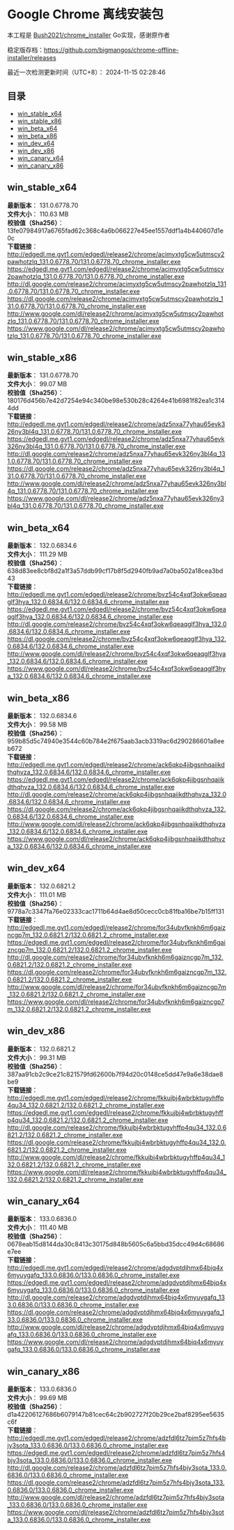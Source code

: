# Google Chrome 离线安装包
本工程是 [Bush2021/chrome_installer](https://github.com/Bush2021/chrome_installer) Go实现，感谢原作者

稳定版存档：<https://github.com/bigmangos/chrome-offline-installer/releases>

最近一次检测更新时间（UTC+8）：
2024-11-15 02:28:46

## 目录
* [win_stable_x64](https://github.com/bigmangos/chrome-offline-installer?tab=readme-ov-file#win_stable_x64)
* [win_stable_x86](https://github.com/bigmangos/chrome-offline-installer?tab=readme-ov-file#win_stable_x86)
* [win_beta_x64](https://github.com/bigmangos/chrome-offline-installer?tab=readme-ov-file#win_beta_x64)
* [win_beta_x86](https://github.com/bigmangos/chrome-offline-installer?tab=readme-ov-file#win_beta_x86)
* [win_dev_x64](https://github.com/bigmangos/chrome-offline-installer?tab=readme-ov-file#win_dev_x64)
* [win_dev_x86](https://github.com/bigmangos/chrome-offline-installer?tab=readme-ov-file#win_dev_x86)
* [win_canary_x64](https://github.com/bigmangos/chrome-offline-installer?tab=readme-ov-file#win_canary_x64)
* [win_canary_x86](https://github.com/bigmangos/chrome-offline-installer?tab=readme-ov-file#win_canary_x86)

## win_stable_x64
**最新版本**： 131.0.6778.70  
**文件大小**： 110.63 MB  
**校验值（Sha256）**： 13fe07984917a6765fad62c368c4a6b066227e45ee1557ddf1a4b440607d1e0c  
**下载链接**：
http://edgedl.me.gvt1.com/edgedl/release2/chrome/acimyxtg5cw5utmscy2pawhotzlq_131.0.6778.70/131.0.6778.70_chrome_installer.exe
https://edgedl.me.gvt1.com/edgedl/release2/chrome/acimyxtg5cw5utmscy2pawhotzlq_131.0.6778.70/131.0.6778.70_chrome_installer.exe
http://dl.google.com/release2/chrome/acimyxtg5cw5utmscy2pawhotzlq_131.0.6778.70/131.0.6778.70_chrome_installer.exe
https://dl.google.com/release2/chrome/acimyxtg5cw5utmscy2pawhotzlq_131.0.6778.70/131.0.6778.70_chrome_installer.exe
http://www.google.com/dl/release2/chrome/acimyxtg5cw5utmscy2pawhotzlq_131.0.6778.70/131.0.6778.70_chrome_installer.exe
https://www.google.com/dl/release2/chrome/acimyxtg5cw5utmscy2pawhotzlq_131.0.6778.70/131.0.6778.70_chrome_installer.exe
## win_stable_x86
**最新版本**： 131.0.6778.70  
**文件大小**： 99.07 MB  
**校验值（Sha256）**： 180176d456b7e42d7254e94c340be98e530b28c4264e41b6981f82ea1c3144dd  
**下载链接**：
http://edgedl.me.gvt1.com/edgedl/release2/chrome/adz5nxa77yhau65evk326ny3bl4q_131.0.6778.70/131.0.6778.70_chrome_installer.exe
https://edgedl.me.gvt1.com/edgedl/release2/chrome/adz5nxa77yhau65evk326ny3bl4q_131.0.6778.70/131.0.6778.70_chrome_installer.exe
http://dl.google.com/release2/chrome/adz5nxa77yhau65evk326ny3bl4q_131.0.6778.70/131.0.6778.70_chrome_installer.exe
https://dl.google.com/release2/chrome/adz5nxa77yhau65evk326ny3bl4q_131.0.6778.70/131.0.6778.70_chrome_installer.exe
http://www.google.com/dl/release2/chrome/adz5nxa77yhau65evk326ny3bl4q_131.0.6778.70/131.0.6778.70_chrome_installer.exe
https://www.google.com/dl/release2/chrome/adz5nxa77yhau65evk326ny3bl4q_131.0.6778.70/131.0.6778.70_chrome_installer.exe
## win_beta_x64
**最新版本**： 132.0.6834.6  
**文件大小**： 111.29 MB  
**校验值（Sha256）**： 638d83ee8cbf8d2a1f3a57ddb99cf17b8f5d2940fb9ad7a0ba502a18cea3bd43  
**下载链接**：
http://edgedl.me.gvt1.com/edgedl/release2/chrome/bvz54c4xqf3okw6qeaqglf3hya_132.0.6834.6/132.0.6834.6_chrome_installer.exe
https://edgedl.me.gvt1.com/edgedl/release2/chrome/bvz54c4xqf3okw6qeaqglf3hya_132.0.6834.6/132.0.6834.6_chrome_installer.exe
http://dl.google.com/release2/chrome/bvz54c4xqf3okw6qeaqglf3hya_132.0.6834.6/132.0.6834.6_chrome_installer.exe
https://dl.google.com/release2/chrome/bvz54c4xqf3okw6qeaqglf3hya_132.0.6834.6/132.0.6834.6_chrome_installer.exe
http://www.google.com/dl/release2/chrome/bvz54c4xqf3okw6qeaqglf3hya_132.0.6834.6/132.0.6834.6_chrome_installer.exe
https://www.google.com/dl/release2/chrome/bvz54c4xqf3okw6qeaqglf3hya_132.0.6834.6/132.0.6834.6_chrome_installer.exe
## win_beta_x86
**最新版本**： 132.0.6834.6  
**文件大小**： 99.58 MB  
**校验值（Sha256）**： 959b85d5c74940e3544c60b784e2f675aab3acb3319ac6d290286601a8eeb672  
**下载链接**：
http://edgedl.me.gvt1.com/edgedl/release2/chrome/ack6qkp4jibgsnhqaiikdthqhvza_132.0.6834.6/132.0.6834.6_chrome_installer.exe
https://edgedl.me.gvt1.com/edgedl/release2/chrome/ack6qkp4jibgsnhqaiikdthqhvza_132.0.6834.6/132.0.6834.6_chrome_installer.exe
http://dl.google.com/release2/chrome/ack6qkp4jibgsnhqaiikdthqhvza_132.0.6834.6/132.0.6834.6_chrome_installer.exe
https://dl.google.com/release2/chrome/ack6qkp4jibgsnhqaiikdthqhvza_132.0.6834.6/132.0.6834.6_chrome_installer.exe
http://www.google.com/dl/release2/chrome/ack6qkp4jibgsnhqaiikdthqhvza_132.0.6834.6/132.0.6834.6_chrome_installer.exe
https://www.google.com/dl/release2/chrome/ack6qkp4jibgsnhqaiikdthqhvza_132.0.6834.6/132.0.6834.6_chrome_installer.exe
## win_dev_x64
**最新版本**： 132.0.6821.2  
**文件大小**： 111.01 MB  
**校验值（Sha256）**： 9778a7c3347fa76e02333cac1711b64d4ae8d50cecc0cb81fba16be7b15ff131  
**下载链接**：
http://edgedl.me.gvt1.com/edgedl/release2/chrome/for34ubvfknkh6m6gaizncgp7m_132.0.6821.2/132.0.6821.2_chrome_installer.exe
https://edgedl.me.gvt1.com/edgedl/release2/chrome/for34ubvfknkh6m6gaizncgp7m_132.0.6821.2/132.0.6821.2_chrome_installer.exe
http://dl.google.com/release2/chrome/for34ubvfknkh6m6gaizncgp7m_132.0.6821.2/132.0.6821.2_chrome_installer.exe
https://dl.google.com/release2/chrome/for34ubvfknkh6m6gaizncgp7m_132.0.6821.2/132.0.6821.2_chrome_installer.exe
http://www.google.com/dl/release2/chrome/for34ubvfknkh6m6gaizncgp7m_132.0.6821.2/132.0.6821.2_chrome_installer.exe
https://www.google.com/dl/release2/chrome/for34ubvfknkh6m6gaizncgp7m_132.0.6821.2/132.0.6821.2_chrome_installer.exe
## win_dev_x86
**最新版本**： 132.0.6821.2  
**文件大小**： 99.31 MB  
**校验值（Sha256）**： 387aa91cb2c9ce21c821579fd62600b7f94d20c0148ce5dd47e9a6e38dae8be9  
**下载链接**：
http://edgedl.me.gvt1.com/edgedl/release2/chrome/fkkujbj4wbrbktugyhffp4qu34_132.0.6821.2/132.0.6821.2_chrome_installer.exe
https://edgedl.me.gvt1.com/edgedl/release2/chrome/fkkujbj4wbrbktugyhffp4qu34_132.0.6821.2/132.0.6821.2_chrome_installer.exe
http://dl.google.com/release2/chrome/fkkujbj4wbrbktugyhffp4qu34_132.0.6821.2/132.0.6821.2_chrome_installer.exe
https://dl.google.com/release2/chrome/fkkujbj4wbrbktugyhffp4qu34_132.0.6821.2/132.0.6821.2_chrome_installer.exe
http://www.google.com/dl/release2/chrome/fkkujbj4wbrbktugyhffp4qu34_132.0.6821.2/132.0.6821.2_chrome_installer.exe
https://www.google.com/dl/release2/chrome/fkkujbj4wbrbktugyhffp4qu34_132.0.6821.2/132.0.6821.2_chrome_installer.exe
## win_canary_x64
**最新版本**： 133.0.6836.0  
**文件大小**： 111.40 MB  
**校验值（Sha256）**： 0678eab15d8144da30c8413c30175d848b5605c6a5bbd35dcc49d4c68686e7ee  
**下载链接**：
http://edgedl.me.gvt1.com/edgedl/release2/chrome/adgdvptdjhmx64bjq4x6myuygafq_133.0.6836.0/133.0.6836.0_chrome_installer.exe
https://edgedl.me.gvt1.com/edgedl/release2/chrome/adgdvptdjhmx64bjq4x6myuygafq_133.0.6836.0/133.0.6836.0_chrome_installer.exe
http://dl.google.com/release2/chrome/adgdvptdjhmx64bjq4x6myuygafq_133.0.6836.0/133.0.6836.0_chrome_installer.exe
https://dl.google.com/release2/chrome/adgdvptdjhmx64bjq4x6myuygafq_133.0.6836.0/133.0.6836.0_chrome_installer.exe
http://www.google.com/dl/release2/chrome/adgdvptdjhmx64bjq4x6myuygafq_133.0.6836.0/133.0.6836.0_chrome_installer.exe
https://www.google.com/dl/release2/chrome/adgdvptdjhmx64bjq4x6myuygafq_133.0.6836.0/133.0.6836.0_chrome_installer.exe
## win_canary_x86
**最新版本**： 133.0.6836.0  
**文件大小**： 99.69 MB  
**校验值（Sha256）**： d1a42206127686b6079147b81cec64c2b902727f20b29ce2baf8295ee5635c6f  
**下载链接**：
http://edgedl.me.gvt1.com/edgedl/release2/chrome/adzfdl6tz7pim5z7hfs4bjy3sota_133.0.6836.0/133.0.6836.0_chrome_installer.exe
https://edgedl.me.gvt1.com/edgedl/release2/chrome/adzfdl6tz7pim5z7hfs4bjy3sota_133.0.6836.0/133.0.6836.0_chrome_installer.exe
http://dl.google.com/release2/chrome/adzfdl6tz7pim5z7hfs4bjy3sota_133.0.6836.0/133.0.6836.0_chrome_installer.exe
https://dl.google.com/release2/chrome/adzfdl6tz7pim5z7hfs4bjy3sota_133.0.6836.0/133.0.6836.0_chrome_installer.exe
http://www.google.com/dl/release2/chrome/adzfdl6tz7pim5z7hfs4bjy3sota_133.0.6836.0/133.0.6836.0_chrome_installer.exe
https://www.google.com/dl/release2/chrome/adzfdl6tz7pim5z7hfs4bjy3sota_133.0.6836.0/133.0.6836.0_chrome_installer.exe
